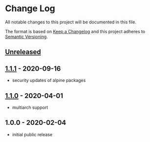 # Change Log

All notable changes to this project will be documented in this file.

The format is based on [Keep a Changelog](http://keepachangelog.com/)
and this project adheres to [Semantic Versioning](http://semver.org/).

## [Unreleased]

## [1.1.1] - 2020-09-16

- security updates of alpine packages

## [1.1.0] - 2020-04-01

- multiarch support

## 1.0.0 - 2020-02-04

- initial public release

[Unreleased]:  https://github.com/mplx/alpine311/compare/1.1.1...HEAD
[1.1.1]: https://github.com/mplx/alpine311/compare/1.1.0...1.1.1
[1.1.0]: https://github.com/mplx/alpine311/compare/1.0.0...1.1.0

